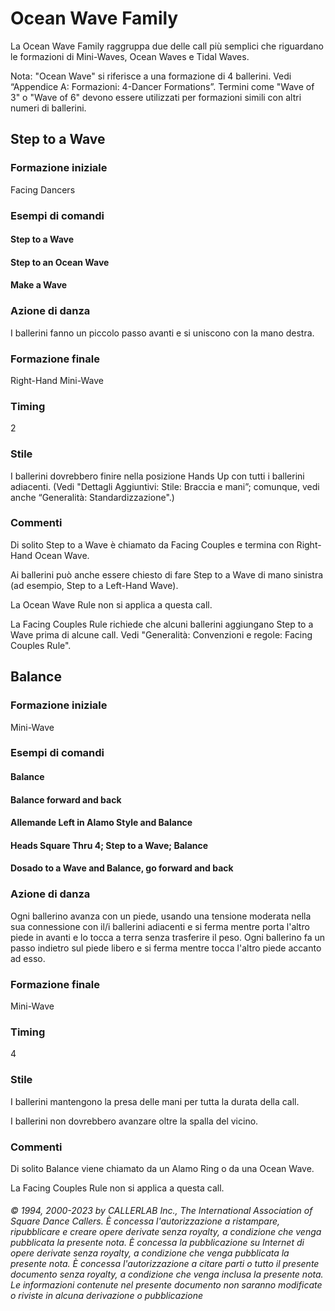# Ocean Wave Family

La Ocean Wave Family raggruppa due delle call più semplici che riguardano le formazioni di Mini-Waves, Ocean
Waves e Tidal Waves.

Nota: "Ocean Wave" si riferisce a una formazione di 4 ballerini. Vedi “Appendice A: Formazioni: 4-Dancer
Formations”. Termini come "Wave of 3" o "Wave of 6" devono essere utilizzati per formazioni simili con altri
numeri di ballerini.

## Step to a Wave

### Formazione iniziale
Facing Dancers

### Esempi di comandi
#### Step to a Wave
#### Step to an Ocean Wave
#### Make a Wave

### Azione di danza
I ballerini fanno un piccolo passo avanti e si uniscono con la mano destra.

### Formazione finale
Right-Hand Mini-Wave

### Timing
2

### Stile
I ballerini dovrebbero finire nella posizione Hands Up con tutti i ballerini adiacenti. (Vedi "Dettagli
Aggiuntivi: Stile: Braccia e mani”; comunque, vedi anche “Generalità: Standardizzazione".)

### Commenti
Di solito Step to a Wave è chiamato da Facing Couples e termina con Right-Hand Ocean Wave.

Ai ballerini può anche essere chiesto di fare Step to a Wave di mano sinistra (ad esempio, Step to a Left-Hand
Wave).

La Ocean Wave Rule non si applica a questa call.

La Facing Couples Rule richiede che alcuni ballerini aggiungano Step to a Wave prima di alcune call. Vedi
"Generalità: Convenzioni e regole: Facing Couples Rule". 

## Balance

### Formazione iniziale
Mini-Wave

### Esempi di comandi
#### Balance
#### Balance forward and back
#### Allemande Left in Alamo Style and Balance
#### Heads Square Thru 4; Step to a Wave; Balance
#### Dosado to a Wave and Balance, go forward and back

### Azione di danza
Ogni ballerino avanza con un piede, usando una tensione moderata nella sua connessione con il/i
ballerini adiacenti e si ferma mentre porta l'altro piede in avanti e lo tocca a terra senza trasferire il peso. Ogni
ballerino fa un passo indietro sul piede libero e si ferma mentre tocca l'altro piede accanto ad esso.

### Formazione finale
Mini-Wave

### Timing
4

### Stile
I ballerini mantengono la presa delle mani per tutta la durata della call.

I ballerini non dovrebbero avanzare oltre la spalla del vicino.

### Commenti
Di solito Balance viene chiamato da un Alamo Ring o da una Ocean Wave.

La Facing Couples Rule non si applica a questa call.

###### © 1994, 2000-2023 by CALLERLAB Inc., The International Association of Square Dance Callers.  È concessa l'autorizzazione a ristampare, ripubblicare e creare opere derivate senza royalty, a condizione che venga pubblicata la presente nota. È concessa la pubblicazione su Internet di opere derivate senza royalty, a condizione che venga pubblicata la presente nota. È concessa l'autorizzazione a citare parti o tutto il presente documento senza royalty, a condizione che venga inclusa la presente nota. Le informazioni contenute nel presente documento non saranno modificate o riviste in alcuna derivazione o pubblicazione